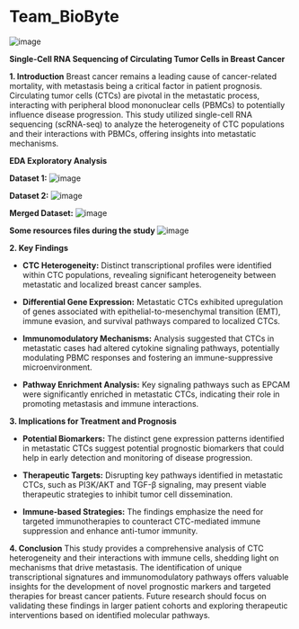 # Team_BioByte

![image](https://github.com/user-attachments/assets/b977fd30-56fd-4844-b3e8-a9b8554e51b4)

**Single-Cell RNA Sequencing of Circulating Tumor Cells in Breast Cancer**

**1. Introduction**  Breast cancer remains a leading cause of cancer-related mortality, with metastasis being a critical factor in patient prognosis. Circulating tumor cells (CTCs) are pivotal in the metastatic process, interacting with peripheral blood mononuclear cells (PBMCs) to potentially influence disease progression. This study utilized single-cell RNA sequencing (scRNA-seq) to analyze the heterogeneity of CTC populations and their interactions with PBMCs, offering insights into metastatic mechanisms.

**EDA Exploratory Analysis**

**Dataset 1:**
![image](https://github.com/user-attachments/assets/68e14023-2d48-43d9-be82-5bd047c99e30)

**Dataset 2:**
![image](https://github.com/user-attachments/assets/62664b8f-5e8a-4f60-8fa4-5687427abaa0)

**Merged Dataset:**
![image](https://github.com/user-attachments/assets/3157397e-cdb4-4f5a-a3e8-9cff8412dddc)

**Some resources files during the study**
![image](https://github.com/user-attachments/assets/ae11d259-2555-4b9d-94d6-10106665e332)



**2. Key Findings**

+ **CTC Heterogeneity:** Distinct transcriptional profiles were identified within CTC populations, revealing significant heterogeneity between metastatic and localized breast cancer samples.

+ **Differential Gene Expression:** Metastatic CTCs exhibited upregulation of genes associated with epithelial-to-mesenchymal transition (EMT), immune evasion, and survival pathways compared to localized CTCs.

+ **Immunomodulatory Mechanisms:** Analysis suggested that CTCs in metastatic cases had altered cytokine signaling pathways, potentially modulating PBMC responses and fostering an immune-suppressive microenvironment.

+ **Pathway Enrichment Analysis:** Key signaling pathways such as EPCAM were significantly enriched in metastatic CTCs, indicating their role in promoting metastasis and immune interactions.

**3. Implications for Treatment and Prognosis**

+ **Potential Biomarkers:** The distinct gene expression patterns identified in metastatic CTCs suggest potential prognostic biomarkers that could help in early detection and monitoring of disease progression.

+ **Therapeutic Targets:** Disrupting key pathways identified in metastatic CTCs, such as PI3K/AKT and TGF-β signaling, may present viable therapeutic strategies to inhibit tumor cell dissemination.

+ **Immune-based Strategies:** The findings emphasize the need for targeted immunotherapies to counteract CTC-mediated immune suppression and enhance anti-tumor immunity.

**4. Conclusion** This study provides a comprehensive analysis of CTC heterogeneity and their interactions with immune cells, shedding light on mechanisms that drive metastasis. The identification of unique transcriptional signatures and immunomodulatory pathways offers valuable insights for the development of novel prognostic markers and targeted therapies for breast cancer patients. Future research should focus on validating these findings in larger patient cohorts and exploring therapeutic interventions based on identified molecular pathways.
